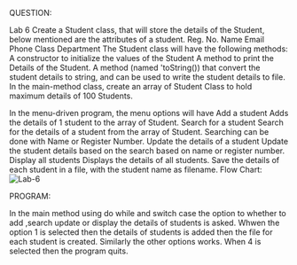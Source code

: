 QUESTION:

Lab 6
Create a Student class, that will store the details of the Student, below mentioned are the attributes of a student.
Reg. No.
Name
Email
Phone
Class
Department
The Student class will have the following methods:
A constructor to initialize the values of the Student
A method to print the Details of the Student.
A method (named 'toString()) that convert the student details to string, and can be used to write the student details to file.
In the main-method class, create an array of Student Class to hold maximum details of 100 Students.

In the menu-driven program, the menu options will have
Add a student
Adds the details of 1 student to the array of Student.
Search for a student
Search for the details of a student from the array of Student.
Searching can be done with Name or Register Number.
Update the details of a student
Update the student details based on the search based on name or register number.
Display all students
Displays the details of all students.
Save the details of each student in a file, with the student name as filename.
Flow Chart:
![Lab-6](https://github.com/Elizabeth1006/22122021-MDS273L-JAVA/assets/118045058/72176a18-4116-440c-938f-6c0302da0a2a)




PROGRAM:
 
 In the main method using do while and switch case the option to whether to add ,search update or display the details of students is asked.
 Whwen the option 1 is selected then the details of students is added then the file for each student is created.
 Similarly the other options works.
When 4 is selected then the program quits.

